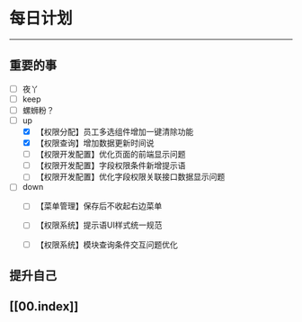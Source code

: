 
# 每日计划
---
## 重要的事

- [ ]    夜丫
- [ ]   keep
- [ ]  螺蛳粉？
- [ ] up
	- [x] 【权限分配】员工多选组件增加一键清除功能
	- [x] 【权限查询】增加数据更新时间说
	- [ ] 【权限开发配置】优化页面的前端显示问题
	- [ ] 【权限开发配置】字段权限条件新增提示语
	- [ ] 【权限开发配置】优化字段权限关联接口数据显示问题
- [ ] down
	- [ ] 【菜单管理】保存后不收起右边菜单
	- [ ] 【权限系统】提示语UI样式统一规范
	- [ ] 【权限系统】模块查询条件交互问题优化



## 提升自己

  



## [[00.index]]











